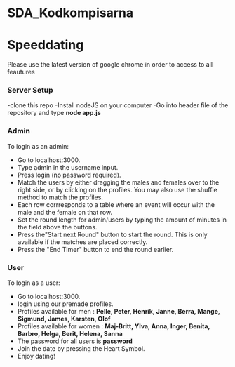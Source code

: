 # SDA_Kodkompisarna
# Speeddating
Please use the latest version of google chrome in order to access to all feautures

### Server Setup
-clone this repo
-Install nodeJS on your computer
-Go into header file of the repository and type **node app.js**

### Admin

To login as an admin:
- Go to localhost:3000.
- Type admin in the username input.
- Press login (no password required).
- Match the users by either dragging the males and females over to the right side, or by clicking on the profiles. You may also use the shuffle method to match the profiles.
- Each row corrresponds to a table where an event will occur with the male and the female on that row.
- Set the round length for admin/users by typing the amount of minutes in the field above the buttons.
- Press the"Start next Round" button to start the round. This is only available if the matches are placed correctly.
- Press the "End Timer" button to end the round earlier.

### User

To login as a user:
- Go to localhost:3000.
- login using our premade profiles.
- Profiles available for men : 
**Pelle, Peter, Henrik, Janne, Berra, Mange, Sigmund, James, Karsten, Olof**
- Profiles available for women :
**Maj-Britt, Ylva, Anna, Inger, Benita, Barbro, Helga, Berit, Helena, Sanna**
- The password for all users is **password**
- Join the date by pressing the Heart Symbol.
- Enjoy dating!
